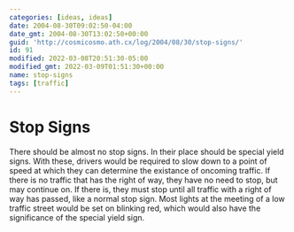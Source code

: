 ```yaml
---
categories: [ideas, ideas]
date: 2004-08-30T09:02:50-04:00
date_gmt: 2004-08-30T13:02:50+00:00
guid: 'http://cosmicosmo.ath.cx/log/2004/08/30/stop-signs/'
id: 91
modified: 2022-03-08T20:51:30-05:00
modified_gmt: 2022-03-09T01:51:30+00:00
name: stop-signs
tags: [traffic]
---
```


Stop Signs
==========

There should be almost no stop signs. In their place should be special yield signs. With these, drivers would be required to slow down to a point of speed at which they can determine the existance of oncoming traffic. If there is no traffic that has the right of way, they have no need to stop, but may continue on. If there is, they must stop until all traffic with a right of way has passed, like a normal stop sign. Most lights at the meeting of a low traffic street would be set on blinking red, which would also have the significance of the special yield sign.
